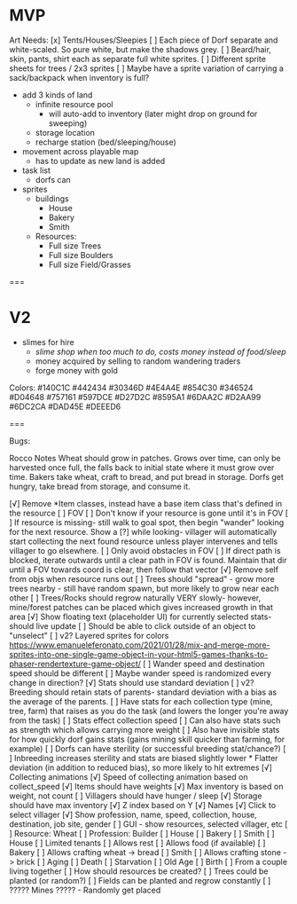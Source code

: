 # MVP

Art Needs:
  [x] Tents/Houses/Sleepies
  [ ] Each piece of Dorf separate and white-scaled. So pure white, but make the shadows grey.
  [ ] Beard/hair, skin, pants, shirt each as separate full white sprites.
  [ ] Different sprite sheets for trees / 2x3 sprites
  [ ] Maybe have a sprite variation of carrying a sack/backpack when inventory is full?

* add 3 kinds of land
    * infinite resource pool
        * will auto-add to inventory (later might drop on ground for sweeping)
    * storage location
    * recharge station (bed/sleeping/house)
* movement across playable map
    * has to update as new land is added
* task list
    * dorfs can
* sprites
    * buildings
        * House
        * Bakery
        * Smith
  * Resources:
    * Full size Trees
    * Full size Boulders
    * Full size Field/Grasses

===

# V2

* slimes for hire
    * _slime shop when too much to do, costs money instead of food/sleep_
    * money acquired by selling to random wandering traders
    * forge money with gold

Colors:
#140C1C
#442434
#30346D
#4E4A4E
#854C30
#346524
#D04648
#757161
#597DCE
#D27D2C
#8595A1
#6DAA2C
#D2AA99
#6DC2CA
#DAD45E
#DEEED6

===

Bugs:


<!-- setTint(0xff0000) -->
Rocco Notes
  Wheat should grow in patches. Grows over time, can only be harvested once full, the falls back to initial state where it must grow over time.
  Bakers take wheat, craft to bread, and put bread in storage.
  Dorfs get hungry, take bread from storage, and consume it.

  [√] Remove *Item classes, instead have a base item class that's defined in the resource
  [ ] FOV
      [ ] Don't know if your resource is gone until it's in FOV
      [ ] If resource is missing- still walk to goal spot, then begin "wander" looking for the next resource. Show a [?] while looking- villager will automatically start collecting the next found resource unless player intervenes and tells villager to go elsewhere.
      [ ] Only avoid obstacles in FOV
          [ ] If direct path is blocked, iterate outwards until a clear path in FOV is found. Maintain that dir until a FOV towards coord is clear, then follow that vector
  [√] Remove self from objs when resource runs out
  [ ] Trees should "spread" - grow more trees nearby - still have random spawn, but more likely to grow near each other
  [ ] Trees/Rocks should regrow naturally VERY slowly- however, mine/forest patches can be placed which gives increased growth in that area
  [√] Show floating text (placeholder UI) for currently selected stats- should live update
      [ ] Should be able to click outside of an object to "unselect"
  [ ] v2? Layered sprites for colors
      https://www.emanueleferonato.com/2021/01/28/mix-and-merge-more-sprites-into-one-single-game-object-in-your-html5-games-thanks-to-phaser-rendertexture-game-object/
  [ ] Wander speed and destination speed should be different
      [ ] Maybe wander speed is randomized every change in direction?
  [√] Stats should use standard deviation
      [ ] v2? Breeding should retain stats of parents- standard deviation with a bias as the average of the parents.
  [ ] Have stats for each collection type (mine, tree, farm) that raises as you do the task (and lowers the longer you're away from the task)
      [ ] Stats effect collection speed
      [ ] Can also have stats such as strength which allows carrying more weight
      [ ] Also have invisible stats for how quickly dorf gains stats (gains mining skill quicker than farming, for example)
      [ ] Dorfs can have sterility (or successful breeding stat/chance?)
          [ ] Inbreeding increases sterility and stats are biased slightly lower
          * Flatter deviation (in addition to reduced bias), so more likely to hit extremes
  [√] Collecting animations
      [√] Speed of collecting animation based on collect_speed
  [√] Items should have weights
      [√] Max inventory is based on weight, not count
  [ ] Villagers should have hunger / sleep
  [√] Storage should have max inventory
  [√] Z index based on Y
  [√] Names
  [√] Click to select villager
      [√] Show profession, name, speed, collection, house, destination, job site, gender
  [ ] GUI - show resources, selected villager, etc
  [ ] Resource: Wheat
  [ ] Profession: Builder
      [ ] House
      [ ] Bakery
      [ ] Smith
  [ ] House
      [ ] Limited tenants
      [ ] Allows rest
      [ ] Allows food (if available)
  [ ] Bakery
      [ ] Allows crafting wheat -> bread
  [ ] Smith
      [ ] Allows crafting stone -> brick
  [ ] Aging
  [ ] Death
      [ ] Starvation
      [ ] Old Age
  [ ] Birth
      [ ] From a couple living together
  [ ] How should resources be created?
      [ ] Trees could be planted (or random?)
      [ ] Fields can be planted and regrow constantly
      [ ] ????? Mines ????? - Randomly get placed
